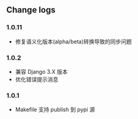 ## Change logs

### 1.0.11

- 修复语义化版本(alpha/beta)转换导致的同步问题

### 1.0.2

- 兼容 Django 3.X 版本
- 优化错误提示消息

### 1.0.1

- Makefile 支持 publish 到 pypi 源
